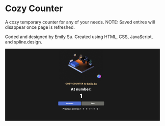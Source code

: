 # Cozy Counter
A cozy temporary counter for any of your needs. NOTE: Saved entires will disappear once page is refreshed.

Coded and designed by Emily Su. Created using HTML, CSS, JavaScript, and spline.design.

![Cozy Counter Page](./imgs/page.png)
